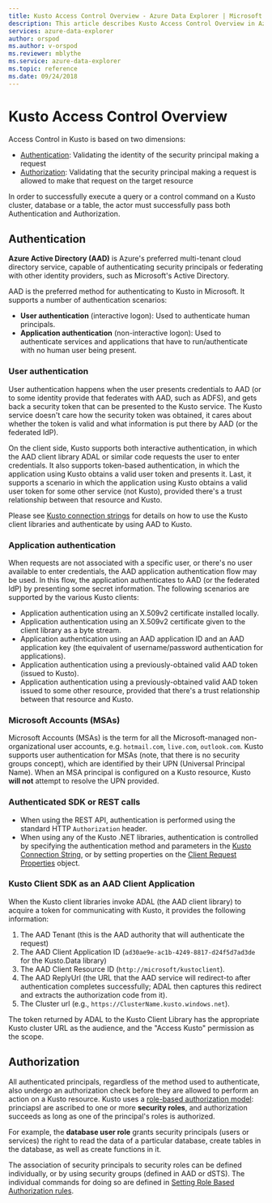 ```yaml
---
title: Kusto Access Control Overview - Azure Data Explorer | Microsoft Docs
description: This article describes Kusto Access Control Overview in Azure Data Explorer.
services: azure-data-explorer
author: orspod
ms.author: v-orspod
ms.reviewer: mblythe
ms.service: azure-data-explorer
ms.topic: reference
ms.date: 09/24/2018
---
```

# Kusto Access Control Overview

Access Control in Kusto is based on two dimensions:
* [Authentication](#authentication): Validating the identity of the security principal making a request
* [Authorization](#authorization): Validating that the security principal making a request is allowed to make that request on the target resource

In order to successfully execute a query or a control command on a Kusto cluster, database or a table, the actor must successfully pass both Authentication and Authorization.

## Authentication


**Azure Active Directory (AAD)** is Azure's preferred multi-tenant cloud directory service,
capable of authenticating security principals or federating with other identity providers,
such as Microsoft's Active Directory.

AAD is the preferred method for authenticating to Kusto in Microsoft. It supports a number
of authentication scenarios:
* **User authentication** (interactive logon): Used to authenticate human principals.
* **Application authentication** (non-interactive logon): Used to authenticate services
  and applications that have to run/authenticate with no human user being present. 

### User authentication

User authentication happens when the user presents credentials to AAD (or to some identity provide
that federates with AAD, such as ADFS), and gets back a security token that can be presented to the
Kusto service. The Kusto service doesn't care how the security token was obtained, it cares about
whether the token is valid and what information is put there by AAD (or the federated IdP).

On the client side, Kusto supports both interactive authentication, in which the AAD client library
ADAL or similar code requests the user to enter credentials. It also supports token-based
authentication, in which the application using Kusto obtains a valid user token and presents
it. Last, it supports a scenario in which the application using Kusto obtains a valid user token
for some other service (not Kusto), provided there's a trust relationship between that resource
and Kusto.

Please see [Kusto connection strings](../../api/connection-strings/kusto.md) for details on how
to use the Kusto client libraries and authenticate by using AAD to Kusto.

### Application authentication

When requests are not associated with a specific user, or there's no user available to enter
credentials, the AAD application authentication flow may be used. In this flow, the application
authenticates to AAD (or the federated IdP) by presenting some secret information. The following
scenarios are supported by the various Kusto clients:

* Application authentication using an X.509v2 certificate installed locally.
* Application authentication using an X.509v2 certificate given to the client library as a byte stream.
* Application authentication using an AAD application ID and an AAD application key
  (the equivalent of username/password authentication for applications).
* Application authentication using a previously-obtained valid AAD token (issued to Kusto).
* Application authentication using a previously-obtained valid AAD token issued to some other resource,
  provided that there's a trust relationship between that resource and Kusto.


### Microsoft Accounts (MSAs)

Microsoft Accounts (MSAs) is the term for all the Microsoft-managed non-organizational user accounts, e.g. `hotmail.com`, `live.com`, `outlook.com`.
Kusto supports user authentication for MSAs (note, that there is no security groups concept), which are identified by their UPN (Universal Principal Name).
When an MSA principal is configured on a Kusto resource, Kusto **will not** attempt to resolve the UPN provided.

### Authenticated SDK or REST calls

* When using the REST API, authentication is performed using the standard HTTP `Authorization` header.
* When using any of the Kusto .NET libraries, authentication is controlled by specifying the authentication method and parameters in the [Kusto Connection String](../../api/connection-strings/kusto.md), or by setting properties on the [Client Request Properties](https://kusto.azurewebsites.net/docs/api/request-properties.html) object.

### Kusto Client SDK as an AAD Client Application

When the Kusto client libraries invoke ADAL (the AAD client library) to acquire a token for communicating with Kusto, it provides
the following information:

1. The AAD Tenant (this is the AAD authority that will authenticate the request)
2. The AAD Client Application ID (`ad30ae9e-ac1b-4249-8817-d24f5d7ad3de` for the Kusto.Data library)
3. The AAD Client Resource ID (`http://microsoft/kustoclient`).
4. The AAD ReplyUrl (the URL that the AAD service will redirect-to after authentication completes successfully;
   ADAL then captures this redirect and extracts the authorization code from it).
5. The Cluster url (e.g., `https://ClusterName.kusto.windows.net`).

The token returned by ADAL to the Kusto Client Library has the appropriate Kusto cluster URL as the audience, and the "Access Kusto" permission as the scope.

## Authorization

All authenticated principals, regardless of the method used to authenticate, also undergo
an authorization check before they are allowed to perform an action on a Kusto resource.
Kusto uses a [role-based authorization model](role-based-authorization.md): princiapsl are ascribed to one or more
**security roles**, and authorization succeeds as long as one of the principal's roles is authorized.

For example, the **database user role** grants security principals (users or services) the right to
read the data of a particular database, create tables in the database, as well as create functions in it.

The association of security principals to security roles can be defined individually,
or by using security groups (defined in AAD or dSTS). The individual commands for doing so
are defined in [Setting Role Based Authorization rules](../security-roles.md).

